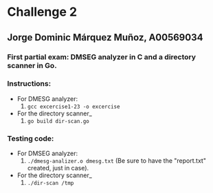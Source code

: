 # Challenge 2
## Jorge Dominic Márquez Muñoz, A00569034

### First partial exam: DMSEG analyzer in C and a directory scanner in Go.
### Instructions:
- For DMESG analyzer:
	1. `gcc excercise1-23 -o excercise`
- For the directory scanner_
	1. `go build dir-scan.go`
### Testing code:
- For DMSEG analyzer:
    1. `./dmesg-analizer.o dmesg.txt`
    (Be sure to have the "report.txt" created, just in case).
- For the directory scanner_
	1. `./dir-scan /tmp`